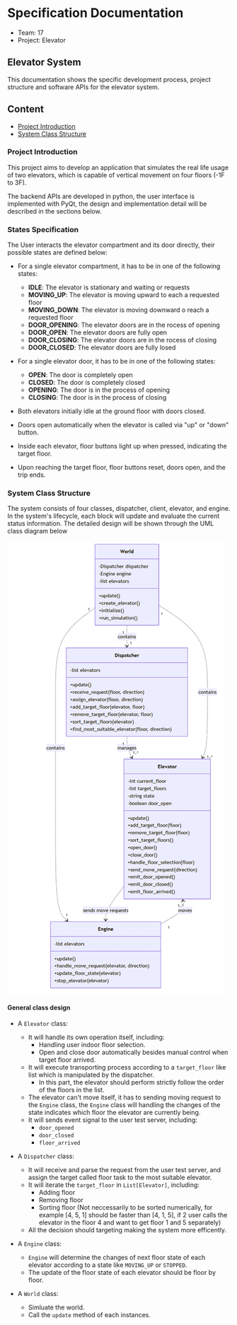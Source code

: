 # Specification Documentation

- Team: 17
- Project: Elevator

## Elevator System 

This documentation shows the specific development process, project structure and software APIs for the elevator system.

## Content

- [Project Introduction](#project-introduction)
- [System Class Structure](#system-class-structure)

### Project Introduction

This project aims to develop an application that simulates the real life usage of two elevators, which is capable of vertical movement on four floors (-1F to 3F). 

The backend APIs are developed in python, the user interface is implemented with PyQt, the design and implementation detail will be described in the sections below.

### States Specification

The User interacts the elevator compartment and its door directly, their possible states are defined below:

- For a single elevator compartment, it has to be in one of the following states:
  - **IDLE**: The elevator is stationary and waiting    or requests
  - **MOVING_UP**: The elevator is moving upward to    each a requested floor
  - **MOVING_DOWN**: The elevator is moving downward    o reach a requested floor
  - **DOOR_OPENING**: The elevator doors are in the    rocess of opening
  - **DOOR_OPEN**: The elevator doors are fully open
  - **DOOR_CLOSING**: The elevator doors are in the    rocess of closing
  - **DOOR_CLOSED**: The elevator doors are fully    losed

- For a single elevator door, it has to be in one of the following states:
  - **OPEN**: The door is completely open
  - **CLOSED**: The door is completely closed
  - **OPENING**: The door is in the process of opening
  - **CLOSING**: The door is in the process of closing

- Both elevators initially idle at the ground floor with doors closed.  
- Doors open automatically when the elevator is called via "up" or "down" button.  
- Inside each elevator, floor buttons light up when pressed, indicating the target floor.
- Upon reaching the target floor, floor buttons reset, doors open, and the trip ends.

### System Class Structure

The system consists of four classes, dispatcher, client, elevator, and engine. In the system's lifecycle, each block will update and evaluate the current status information. The detailed design will be shown through the UML class diagram below

![UCD](./imgs/class_plot/image.png)

#### General class design

- A `Elevator` class: 
  - It will handle its own operation itself, including:
    - Handling user indoor floor selection.
    - Open and close door automatically besides manual control when target floor arrived.
  - It will execute transporting process according to a `target_floor` like list which is manipulated by the dispatcher.
    - In this part, the elevator should perform strictly follow the order of the floors in the list.
  - The elevator can't move itself, it has to sending moving request to the `Engine` class, the `Engine` class will handling the changes of the state indicates which floor the elevator are currently being.
  - It will sends event signal to the user test server, including:
    - `door_opened`
    - `door_closed`
    - `floor_arrived`

- A `Dispatcher` class:
  - It will receive and parse the request from the user test server, and assign the target called floor task to the most suitable elevator.
  - It will iterate the `target_floor` in `List[Elevator]`, including:
    - Adding floor
    - Removing floor
    - Sorting floor (Not neccessarily to be sorted numerically, for example [4, 5, 1] should be faster than [4, 1, 5], if 2 user calls the elevator in the floor 4 and want to get floor 1 and 5 separately)
  - All the decision should targeting making the system more efficently.
  
- A `Engine` class:
  - `Engine` will determine the changes of next floor state of each elevator according to a state like `MOVING_UP` or `STOPPED`.
  - The update of the floor state of each elevator should be floor by floor.

- A `World` class:
  - Simluate the world.
  - Call the `update` method of each instances. 

 
